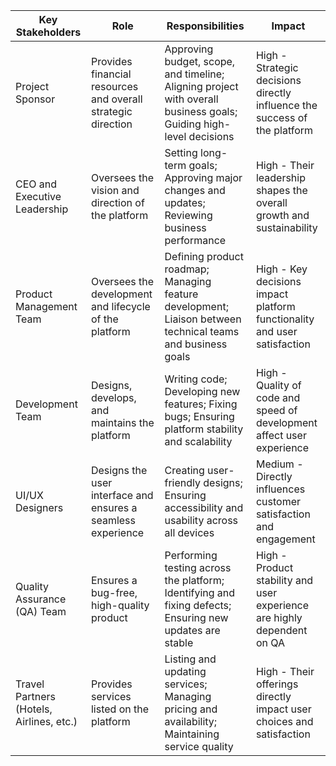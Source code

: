 | Key Stakeholders                  | Role                                                       | Responsibilities                                                                                           | Impact                                                                   |
|-----------------------------------|------------------------------------------------------------|------------------------------------------------------------------------------------------------------------|--------------------------------------------------------------------------|
| Project Sponsor                   | Provides financial resources and overall strategic direction | Approving budget, scope, and timeline; Aligning project with overall business goals; Guiding high-level decisions | High - Strategic decisions directly influence the success of the platform |
| CEO and Executive Leadership      | Oversees the vision and direction of the platform            | Setting long-term goals; Approving major changes and updates; Reviewing business performance                | High - Their leadership shapes the overall growth and sustainability      |
| Product Management Team           | Oversees the development and lifecycle of the platform       | Defining product roadmap; Managing feature development; Liaison between technical teams and business goals  | High - Key decisions impact platform functionality and user satisfaction  |
| Development Team                  | Designs, develops, and maintains the platform                | Writing code; Developing new features; Fixing bugs; Ensuring platform stability and scalability             | High - Quality of code and speed of development affect user experience     |
| UI/UX Designers                   | Designs the user interface and ensures a seamless experience | Creating user-friendly designs; Ensuring accessibility and usability across all devices                    | Medium - Directly influences customer satisfaction and engagement          |
| Quality Assurance (QA) Team       | Ensures a bug-free, high-quality product                     | Performing testing across the platform; Identifying and fixing defects; Ensuring new updates are stable     | High - Product stability and user experience are highly dependent on QA    |
| Travel Partners (Hotels, Airlines, etc.) | Provides services listed on the platform               | Listing and updating services; Managing pricing and availability; Maintaining service quality              | High - Their offerings directly impact user choices and satisfaction       |
